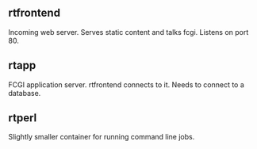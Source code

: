 rtfrontend
----------

Incoming web server. Serves static content and talks fcgi. Listens on port 80.

rtapp
-----

FCGI application server. rtfrontend connects to it. Needs to connect to a
database.

rtperl
------

Slightly smaller container for running command line jobs.
